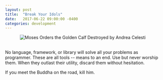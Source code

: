 ```yaml
---
layout: post
title:  "Break Your Idols"
date:   2017-06-22 09:00:00 -0400
categories: development
---
```


<div style="text-align: center">
  <img title="Moses Orders the Golden Calf Destroyed by Andrea Celesti"
       src="http://media.gettyimages.com/illustrations/moses-orders-the-calf-of-gold-destroyed-by-andrea-celesti-1682-1685-illustration-id132705722?k=6&m=132705722&s=170667a&w=0&h=tkTO01wAG7K6ZjV2d0omOrO-zWJwRnIJkKJLh7wXCw0=" />
</div>
<br/>

No language, framework, or library will solve all your problems as programmer. These are all tools -- means to an end. Use but never worship them. When they outlast their utility, discard them without hesitation.

If you meet the Buddha on the road, kill him.
